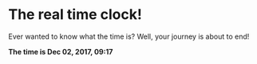# The real time clock!

Ever wanted to know what the time is? Well, your journey is about to end!

**The time is Dec 02, 2017, 09:17**